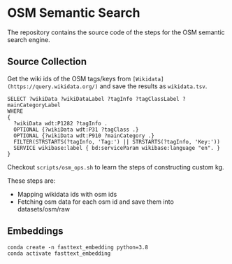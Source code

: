# OSM Semantic Search
The repository contains the source code of the steps for the OSM semantic search engine.


## Source Collection

Get the wiki ids of the OSM tags/keys from `[Wikidata](https://query.wikidata.org/)` and save the results as `wikidata.tsv`.

```
SELECT ?wikiData ?wikiDataLabel ?tagInfo ?tagClassLabel ?mainCategoryLabel
WHERE 
{
  ?wikiData wdt:P1282 ?tagInfo .
  OPTIONAL {?wikiData wdt:P31 ?tagClass .}
  OPTIONAL {?wikiData wdt:P910 ?mainCategory .}
  FILTER(STRSTARTS(?tagInfo, 'Tag:') || STRSTARTS(?tagInfo, 'Key:'))
  SERVICE wikibase:label { bd:serviceParam wikibase:language "en". }
}
```

Checkout `scripts/osm_ops.sh` to learn the steps of constructing custom kg.

These steps are:
- Mapping wikidata ids with osm ids
- Fetching osm data for each osm id and save them into datasets/osm/raw

## Embeddings

```
conda create -n fasttext_embedding python=3.8
conda activate fasttext_embedding
```